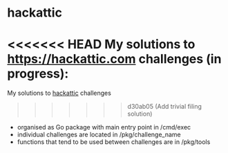 # hackattic
<<<<<<< HEAD
My solutions to https://hackattic.com challenges (in progress):
=======

My solutions to [hackattic](https://hackattic.com) challenges
>>>>>>> d30ab05 (Add trivial filing solution)

- organised as Go package with main entry point in /cmd/exec
- individual challenges are located in /pkg/challenge_name
- functions that tend to be used between challenges are in /pkg/tools
